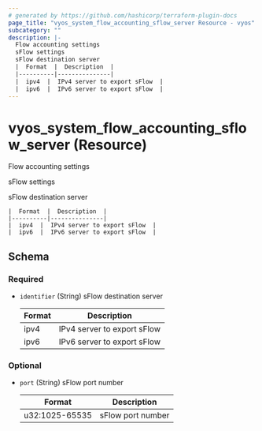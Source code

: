 ```yaml
---
# generated by https://github.com/hashicorp/terraform-plugin-docs
page_title: "vyos_system_flow_accounting_sflow_server Resource - vyos"
subcategory: ""
description: |-
  Flow accounting settings
  sFlow settings
  sFlow destination server
  |  Format  |  Description  |
  |----------|---------------|
  |  ipv4  |  IPv4 server to export sFlow  |
  |  ipv6  |  IPv6 server to export sFlow  |
---
```


# vyos_system_flow_accounting_sflow_server (Resource)

Flow accounting settings

sFlow settings

sFlow destination server

    |  Format  |  Description  |
    |----------|---------------|
    |  ipv4  |  IPv4 server to export sFlow  |
    |  ipv6  |  IPv6 server to export sFlow  |



<!-- schema generated by tfplugindocs -->
## Schema

### Required

- `identifier` (String) sFlow destination server

    |  Format  |  Description  |
    |----------|---------------|
    |  ipv4  |  IPv4 server to export sFlow  |
    |  ipv6  |  IPv6 server to export sFlow  |

### Optional

- `port` (String) sFlow port number

    |  Format  |  Description  |
    |----------|---------------|
    |  u32:1025-65535  |  sFlow port number  |
